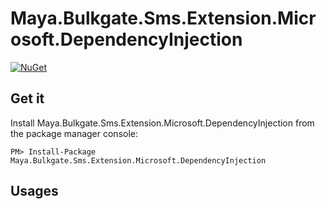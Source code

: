 # Maya.Bulkgate.Sms.Extension.Microsoft.DependencyInjection

[![NuGet](https://img.shields.io/nuget/v/Maya.Bulkgate.Sms.Extension.Microsoft.DependencyInjection.svg)](https://www.nuget.org/packages/Maya.Bulkgate.Sms.Extension.Microsoft.DependencyInjection)

## Get it

Install Maya.Bulkgate.Sms.Extension.Microsoft.DependencyInjection from the package manager console:

```
PM> Install-Package Maya.Bulkgate.Sms.Extension.Microsoft.DependencyInjection
```


## Usages

